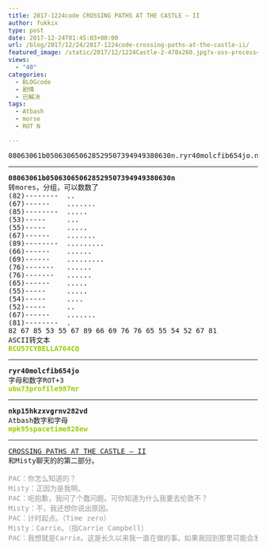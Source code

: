 ```yaml
---
title: 2017-1224code CROSSING PATHS AT THE CASTLE – II
author: fukkix
type: post
date: 2017-12-24T01:45:03+00:00
url: /blog/2017/12/24/2017-1224code-crossing-paths-at-the-castle-ii/
featured_image: /static/2017/12/1224Castle-2-470x260.jpg?x-oss-process=image/resize,m_fill,w_470,h_220
views:
  - "40"
categories:
  - BLOGcode
  - 剧情
  - 已解决
tags:
  - Atbash
  - morse
  - ROT N

---
```

<pre>08063061b050630650628529507394949380630n.ryr40molcfib654jo.nkp15hkzxvgrnv282vd<!--more--></pre>

* * *

<pre><strong>08063061b050630650628529507394949380630n 
</strong>转mores，分组，可以数数了
(82)--------  ..
(67)------    .......
(85)--------  .....
(53)-----     ... 
(55)-----     ..... 
(67)------    .......
(89)--------  ......... 
(66)------    ......
(69)------    .........
(76)-------   ......
(76)-------   ......
(65)------    .....
(55)-----     .....
(54)-----     ....
(52)-----     .. 
(67)------    .......
(81)--------  . 
82 67 85 53 55 67 89 66 69 76 76 65 55 54 52 67 81
ASCII转文本<strong>
<span style="color: #99cc00;">RCU57CYBELLA764CQ</span></strong></pre>

* * *

<pre><strong>ryr40molcfib654jo
</strong>字母和数字ROT+3<strong>
<span style="color: #99cc00;">ubu73profile987mr</span></strong></pre>

* * *

<pre><strong>nkp15hkzxvgrnv282vd
</strong>Atbash数字和字母<strong>
<span style="color: #99cc00;">mpk95spacetime828ew</span></strong></pre>

* * *

<pre><a href="http://investigate.ingress.com/2017/12/24/crossing-paths-at-the-castle-ii/">CROSSING PATHS AT THE CASTLE – II
</a>和Misty聊天的的第二部分。

<span style="color: #999999;">PAC：你怎么知道的？</span>
<span style="color: #999999;">Misty：正因为是我啊。</span>
<span style="color: #999999;">PAC：呃抱歉，我问了个蠢问题。可你知道为什么我要去伦敦不？</span>
<span style="color: #999999;">Misty：不，我还想你说出原因。</span>
<span style="color: #999999;">PAC：计时起点。（Time zero）</span>
<span style="color: #999999;">Misty：Carrie。（指Carrie Campbell）</span>
<span style="color: #999999;">PAC：我想就是Carrie。这是长久以来我一直在做的事。如果我回到那里可能会发现一些和Voynich（伏尼契）有关的东西，还有它为何让她错到如此地步。</span></pre>